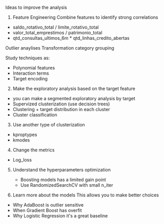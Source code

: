 Ideas to improve the analysis

1. Feature Engineering
Combine features to identify strong correlations
 * saldo_rotativo_total / limite_rotativo_total
 * valor_total_emprestimos / patrimonio_total
 * qtd_consultas_ultimos_6m * qtd_linhas_credito_abertas

Outlier anaylises
Transformation
category grouping

Study techniques as:
 * Polynomial features
 * Interaction terms
 * Target encoding

2. Make the exploratory analysis based on the target feature
 * you can make a segmented exploratory analysis  by target
 * Supervized clusterization (use decision trees)
 * Clustering + target distribution in each cluster
 * Cluster classification

3. Use another type of clusterization
 - kproptypes
 - kmodes

4. Change the metrics
  * Log_loss

5. Understand the hyperparameters optimization
     * Boosting models has a limited gain point
     * Use RandomizedSearchCV with small n_iter

6. Learn more about the models
This allows you to make better choices
 * Why AdaBoost is outlier sensitive
 * When Gradient Boost has overfit
 * Why Logistic Regression it's a great baseline